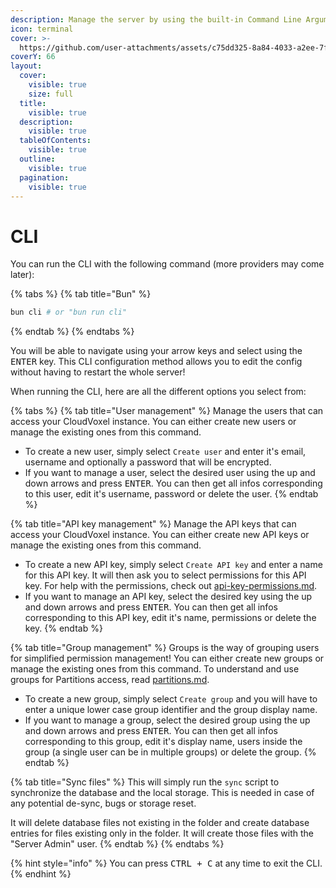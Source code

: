 ```yaml
---
description: Manage the server by using the built-in Command Line Argument (CLI).
icon: terminal
cover: >-
  https://github.com/user-attachments/assets/c75dd325-8a84-4033-a2ee-7f2ebf4f05d6
coverY: 66
layout:
  cover:
    visible: true
    size: full
  title:
    visible: true
  description:
    visible: true
  tableOfContents:
    visible: true
  outline:
    visible: true
  pagination:
    visible: true
---
```


# CLI

You can run the CLI with the following command (more providers may come later):

{% tabs %}
{% tab title="Bun" %}
```bash
bun cli # or "bun run cli"
```
{% endtab %}
{% endtabs %}

You will be able to navigate using your arrow keys and select using the <kbd>ENTER</kbd> key. This CLI configuration method allows you to edit the config without having to restart the whole server!

When running the CLI, here are all the different options you select from:

{% tabs %}
{% tab title="User management" %}
Manage the users that can access your CloudVoxel instance. You can either create new users or manage the existing ones from this command.

* To create a new user, simply select `Create user` and enter it's email, username and optionally a password that will be encrypted.
* If you want to manage a user, select the desired user using the up and down arrows and press <kbd>ENTER</kbd>. You can then get all infos corresponding to this user, edit it's username, password or delete the user.
{% endtab %}

{% tab title="API key management" %}
Manage the API keys that can access your CloudVoxel instance. You can either create new API keys or manage the existing ones from this command.

* To create a new API key, simply select `Create API key` and enter a name for this API key. It will then ask you to select permissions for this API key. For help with the permissions, check out [api-key-permissions.md](../other/api-key-permissions.md "mention").
* If you want to manage an API key, select the desired key using the up and down arrows and press <kbd>ENTER</kbd>. You can then get all infos corresponding to this API key, edit it's name, permissions or delete the key.
{% endtab %}

{% tab title="Group management" %}
Groups is the way of grouping users for simplified permission management! You can either create new groups or manage the existing ones from this command. To understand and use groups for Partitions access, read [partitions.md](partitions.md "mention").

* To create a new group, simply select `Create group` and you will have to enter a unique lower case group identifier and the group display name.
* If you want to manage a group, select the desired group using the up and down arrows and press <kbd>ENTER</kbd>. You can then get all infos corresponding to this group, edit it's display name, users inside the group (a single user can be in multiple groups) or delete the group.
{% endtab %}

{% tab title="Sync files" %}
This will simply run the `sync` script to synchronize the database and the local storage. This is needed in case of any potential de-sync, bugs or storage reset.

It will delete database files not existing in the folder and create database entries for files existing only in the folder. It will create those files with the "Server Admin" user.
{% endtab %}
{% endtabs %}

{% hint style="info" %}
You can press <kbd>CTRL + C</kbd> at any time to exit the CLI.
{% endhint %}
